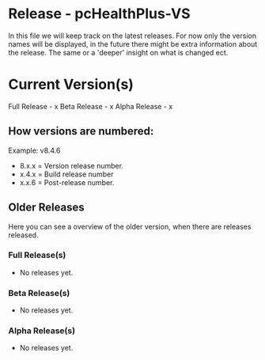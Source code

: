 # Release - pcHealthPlus-VS

In this file we will keep track on the latest releases.
For now only the version names will be displayed, in the future there might be extra information about the release. The same or a 'deeper' insight on what is changed ect.

# Current Version(s)

Full Release - x
Beta Release - x
Alpha Release - x

## How versions are numbered:
Example: v8.4.6
- 8.x.x = Version release number.
- x.4.x = Build release number
- x.x.6 = Post-release number.

## Older Releases

Here you can see a overview of the older version, when there are releases released.

### Full Release(s)

- No releases yet.

### Beta Release(s)

- No releases yet.

### Alpha Release(s) 

- No releases yet.